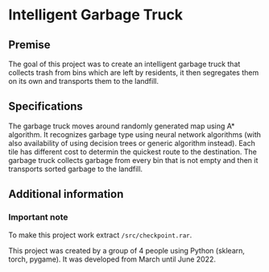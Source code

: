 # Intelligent Garbage Truck

## Premise

The goal of this project was to create an intelligent garbage truck that collects trash from bins which are left by residents, it then segregates them on its own and transports them to the landfill.

## Specifications

The garbage truck moves around randomly generated map using A* algorithm. It recognizes garbage type using neural network algorithms (with also availability of using decision trees or generic algorithm instead). Each tile has different cost to determin the quickest route to the destination. The garbage truck collects garbage from every bin that is not empty and then it transports sorted garbage to the landfill.

## Additional information

### Important note
  To make this project work extract `/src/checkpoint.rar`.

This project was created by a group of 4 people using Python (sklearn, torch, pygame). It was developed from March until June 2022. 
